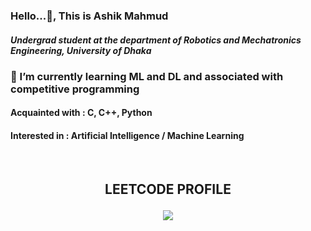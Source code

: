 ### Hello...👋, This is Ashik Mahmud
##### Undergrad student at the department of Robotics and Mechatronics Engineering, University of Dhaka
### 🌱 I’m currently learning ML and DL and associated with competitive programming

#### Acquainted with : C, C++, Python
#### Interested in : Artificial Intelligence / Machine Learning
</br>
<h2 align="center">LEETCODE PROFILE<?h2>
<p align="center">
  <img  align=top flex-grow=1 src="https://leetcard.jacoblin.cool/ashik1104?ext=contest" />  
</p>
<!--
**ashik1104/ashik1104** is a ✨ _special_ ✨ repository because its `README.md` (this file) appears on your GitHub profile.

Here are some ideas to get you started:

- 🔭 I’m currently working on ...
- 🌱 I’m currently learning ...
- 👯 I’m looking to collaborate on ...
- 🤔 I’m looking for help with ...
- 💬 Ask me about ...
- 📫 How to reach me: ...
- 😄 Pronouns: ...
- ⚡ Fun fact: ...
-->
